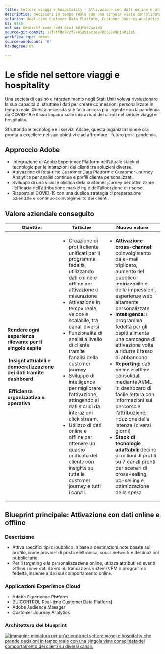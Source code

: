 ```yaml
---
title: Settore viaggi e hospitality - Attivazione con dati online e offline
description: Decisioni in tempo reale con una singola vista consolidata del comportamento dei clienti su diversi canali.
solution: Real-time Customer Data Platform, Customer Journey Analytics, Analytics, Audience Manager, Experience Manager, Target
kt: 9485
exl-id: 8b96cc5f-bcdd-4bd3-81e4-084f697ac1d3
source-git-commit: 17faffdd972f2485951ac1e870b578e9b1a011a5
workflow-type: tm+mt
source-wordcount: '0'
ht-degree: 0%

---
```


# Le sfide nel settore viaggi e hospitality

Una società di casinò e intrattenimento negli Stati Uniti voleva rivoluzionare la sua capacità di sfruttare i dati per creare connessioni personalizzate in tempo reale. Questa necessità si è fatta ancora più urgente con la pandemia da COVID-19 e il suo impatto sulle interazioni dei clienti nel settore viaggi e hospitality.

Sfruttando le tecnologie e i servizi Adobe, questa organizzazione è ora pronta a eccellere nei suoi obiettivi e ad affrontare il futuro post-pandemia.

## Approccio Adobe

* Integrazione di Adobe Experience Platform nell’attuale stack di tecnologie per le interazioni dei clienti tra soluzioni diverse.
* Attivazione di Real-time Customer Data Platform e Customer Journey Analytics per analisi continue e profili cliente personalizzati.
* Sviluppo di una visione olistica della customer journey per ottimizzare l’efficacia dell’attribuzione marketing e dell’allocazione di risorse.
* Risposta al COVID-19 con una duplice strategia di preparazione aziendale e continuo coinvolgimento dei clienti.

## Valore aziendale conseguito

| Obiettivi | Tattiche | Nuovo valore |
|---|---|---|
| **Rendere ogni esperienza rilevante per il singolo ospite **<br></br>** Insignt attuabili e democratizzazione dei dati tramite dashboard **<br></br>** Efficienza organizzativa e operativa**</ul> | <ul><li>Creazione di profili cliente unificati per il programma fedeltà, utilizzando dati online e offline per attivazione e misurazione</li><li>Attivazione in tempo reale, veloce e scalabile, tra canali diversi</li><li>Funzionalità di analisi a livello di cliente tramite l’analisi della customer journey</li><li>Sviluppo di intelligence per migliorare l’attivazione, attingendo ai dati storici da interazioni click stream.</li><li>Utilizzo di dati online e offline per ottenere un quadro unificato del cliente con insights su tutte le customer journey e tutti i canali.</li></ul> | <ul><li><strong>Attivazione cross-channel: </strong>coinvolgimento da e-mail triplicato, aumento del pubblico indirizzabile e delle impressioni, esperienze web altamente personalizzate </li><li><strong>Intelligence: </strong>il programma fedeltà per gli ospiti alimenta una campagna di attivazione volta a ridurre il tasso di abbandono</li><li><strong>Reporting: </strong>dati online e offline consolidati mediante AI/ML in dashboard di facile lettura con informazioni sul percorso e l’attribuzione; riduzione della latenza (diversi giorni)</li><li><strong>Stack di tecnologie adattabili: </strong>decine di milioni di profili su 7 canali pronti per scenari di cross-selling, up-selling e ottimizzazione della spesa</li></ul> |

## Blueprint principale: Attivazione con dati online e offline

### Descrizione

<ul><li>Attiva specifici tipi di pubblico in base a destinazioni note basate sul profilo, come provider di posta elettronica, social network e destinazioni pubblicitarie.</li><li>Per il targeting e la personalizzazione online, utilizza attributi ed eventi offline come dati da ordini, transazioni, sistemi CRM o programma fedeltà, insieme a dati sul comportamento online.</li></li></ul>

### Applicazioni Experience Cloud

<ul><li>Adobe Experience Platform</li><li>[!UICONTROL Real-time Customer Data Platform]</li><li>Adobe Audience Manager</li><li>Customer Journey Analytics</li></ul>

### Architettura del blueprint

<a href="https://experienceleague.adobe.com/docs/blueprints-learn/architecture/audience-activation/platform-and-applications.html?lang=it"><img alt="immagine miniatura per un’azienda nel settore viaggi e hospitality che prende decisioni in tempo reale con una singola vista consolidata del comportamento dei clienti su diversi canali." src="https://experienceleague.adobe.com/docs/blueprints-learn/assets/known_activation.svg"/></a>
